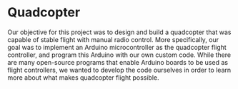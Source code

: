 
# Quadcopter

Our objective for this project was to design and build a quadcopter that was capable of stable flight with manual radio control. More specifically, our goal was to implement an Arduino microcontroller as the quadcopter flight controller, and program this Arduino with our own custom code. While there are many open-source programs that enable Arduino boards to be used as flight controllers, we wanted to develop the code ourselves in order to learn more about what makes quadcopter flight possible.

